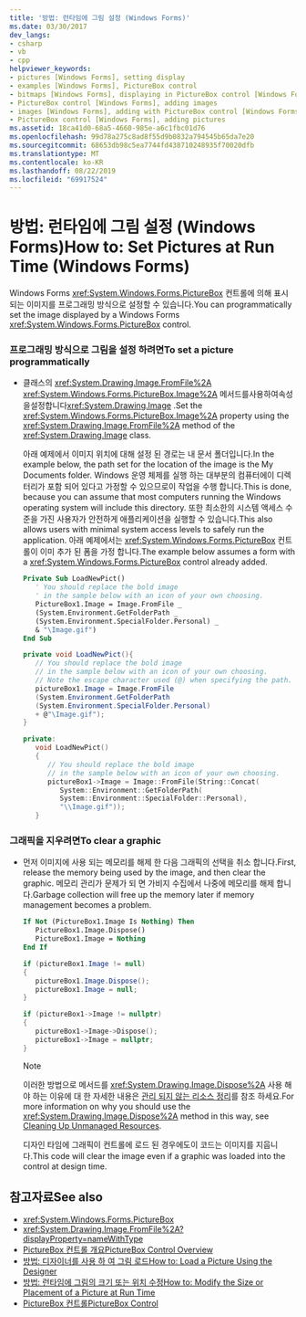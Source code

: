 ```yaml
---
title: '방법: 런타임에 그림 설정 (Windows Forms)'
ms.date: 03/30/2017
dev_langs:
- csharp
- vb
- cpp
helpviewer_keywords:
- pictures [Windows Forms], setting display
- examples [Windows Forms], PictureBox control
- bitmaps [Windows Forms], displaying in PictureBox control [Windows Forms]
- PictureBox control [Windows Forms], adding images
- images [Windows Forms], adding with PictureBox control [Windows Forms]
- PictureBox control [Windows Forms], adding pictures
ms.assetid: 18ca41d0-68a5-4660-985e-a6c1fbc01d76
ms.openlocfilehash: 99d78a275c8ad8f55d9b0832a794545b65da7e20
ms.sourcegitcommit: 68653db98c5ea7744fd438710248935f70020dfb
ms.translationtype: MT
ms.contentlocale: ko-KR
ms.lasthandoff: 08/22/2019
ms.locfileid: "69917524"
---
```

# <a name="how-to-set-pictures-at-run-time-windows-forms"></a><span data-ttu-id="27f62-102">방법: 런타임에 그림 설정 (Windows Forms)</span><span class="sxs-lookup"><span data-stu-id="27f62-102">How to: Set Pictures at Run Time (Windows Forms)</span></span>
<span data-ttu-id="27f62-103">Windows Forms <xref:System.Windows.Forms.PictureBox> 컨트롤에 의해 표시 되는 이미지를 프로그래밍 방식으로 설정할 수 있습니다.</span><span class="sxs-lookup"><span data-stu-id="27f62-103">You can programmatically set the image displayed by a Windows Forms <xref:System.Windows.Forms.PictureBox> control.</span></span>  
  
### <a name="to-set-a-picture-programmatically"></a><span data-ttu-id="27f62-104">프로그래밍 방식으로 그림을 설정 하려면</span><span class="sxs-lookup"><span data-stu-id="27f62-104">To set a picture programmatically</span></span>  
  
- <span data-ttu-id="27f62-105">클래스의 <xref:System.Drawing.Image.FromFile%2A> <xref:System.Windows.Forms.PictureBox.Image%2A> 메서드를사용하여속성을설정합니다<xref:System.Drawing.Image> .</span><span class="sxs-lookup"><span data-stu-id="27f62-105">Set the <xref:System.Windows.Forms.PictureBox.Image%2A> property using the <xref:System.Drawing.Image.FromFile%2A> method of the <xref:System.Drawing.Image> class.</span></span>  
  
     <span data-ttu-id="27f62-106">아래 예제에서 이미지 위치에 대해 설정 된 경로는 내 문서 폴더입니다.</span><span class="sxs-lookup"><span data-stu-id="27f62-106">In the example below, the path set for the location of the image is the My Documents folder.</span></span> <span data-ttu-id="27f62-107">Windows 운영 체제를 실행 하는 대부분의 컴퓨터에이 디렉터리가 포함 되어 있다고 가정할 수 있으므로이 작업을 수행 합니다.</span><span class="sxs-lookup"><span data-stu-id="27f62-107">This is done, because you can assume that most computers running the Windows operating system will include this directory.</span></span> <span data-ttu-id="27f62-108">또한 최소한의 시스템 액세스 수준을 가진 사용자가 안전하게 애플리케이션을 실행할 수 있습니다.</span><span class="sxs-lookup"><span data-stu-id="27f62-108">This also allows users with minimal system access levels to safely run the application.</span></span> <span data-ttu-id="27f62-109">아래 예제에서는 <xref:System.Windows.Forms.PictureBox> 컨트롤이 이미 추가 된 폼을 가정 합니다.</span><span class="sxs-lookup"><span data-stu-id="27f62-109">The example below assumes a form with a <xref:System.Windows.Forms.PictureBox> control already added.</span></span>  
  
    ```vb  
    Private Sub LoadNewPict()  
       ' You should replace the bold image   
       ' in the sample below with an icon of your own choosing.  
       PictureBox1.Image = Image.FromFile _  
       (System.Environment.GetFolderPath _  
       (System.Environment.SpecialFolder.Personal) _  
       & "\Image.gif")  
    End Sub  
    ```  
  
    ```csharp  
    private void LoadNewPict(){  
       // You should replace the bold image   
       // in the sample below with an icon of your own choosing.  
       // Note the escape character used (@) when specifying the path.  
       pictureBox1.Image = Image.FromFile  
       (System.Environment.GetFolderPath  
       (System.Environment.SpecialFolder.Personal)  
       + @"\Image.gif");  
    }  
    ```  
  
    ```cpp  
    private:  
       void LoadNewPict()  
       {  
          // You should replace the bold image   
          // in the sample below with an icon of your own choosing.  
          pictureBox1->Image = Image::FromFile(String::Concat(  
             System::Environment::GetFolderPath(  
             System::Environment::SpecialFolder::Personal),  
             "\\Image.gif"));  
       }  
    ```  
  
### <a name="to-clear-a-graphic"></a><span data-ttu-id="27f62-110">그래픽을 지우려면</span><span class="sxs-lookup"><span data-stu-id="27f62-110">To clear a graphic</span></span>  
  
- <span data-ttu-id="27f62-111">먼저 이미지에 사용 되는 메모리를 해제 한 다음 그래픽의 선택을 취소 합니다.</span><span class="sxs-lookup"><span data-stu-id="27f62-111">First, release the memory being used by the image, and then clear the graphic.</span></span> <span data-ttu-id="27f62-112">메모리 관리가 문제가 되 면 가비지 수집에서 나중에 메모리를 해제 합니다.</span><span class="sxs-lookup"><span data-stu-id="27f62-112">Garbage collection will free up the memory later if memory management becomes a problem.</span></span>  
  
    ```vb  
    If Not (PictureBox1.Image Is Nothing) Then  
       PictureBox1.Image.Dispose()  
       PictureBox1.Image = Nothing  
    End If  
    ```  
  
    ```csharp  
    if (pictureBox1.Image != null)   
    {  
       pictureBox1.Image.Dispose();  
       pictureBox1.Image = null;  
    }  
    ```  
  
    ```cpp  
    if (pictureBox1->Image != nullptr)  
    {  
       pictureBox1->Image->Dispose();  
       pictureBox1->Image = nullptr;  
    }  
    ```  
  
    > [!NOTE]
    > <span data-ttu-id="27f62-113">이러한 방법으로 메서드를 <xref:System.Drawing.Image.Dispose%2A> 사용 해야 하는 이유에 대 한 자세한 내용은 [관리 되지 않는 리소스 정리](../../../standard/garbage-collection/unmanaged.md)를 참조 하세요.</span><span class="sxs-lookup"><span data-stu-id="27f62-113">For more information on why you should use the <xref:System.Drawing.Image.Dispose%2A> method in this way, see [Cleaning Up Unmanaged Resources](../../../standard/garbage-collection/unmanaged.md).</span></span>  
  
     <span data-ttu-id="27f62-114">디자인 타임에 그래픽이 컨트롤에 로드 된 경우에도이 코드는 이미지를 지웁니다.</span><span class="sxs-lookup"><span data-stu-id="27f62-114">This code will clear the image even if a graphic was loaded into the control at design time.</span></span>  
  
## <a name="see-also"></a><span data-ttu-id="27f62-115">참고자료</span><span class="sxs-lookup"><span data-stu-id="27f62-115">See also</span></span>

- <xref:System.Windows.Forms.PictureBox>
- <xref:System.Drawing.Image.FromFile%2A?displayProperty=nameWithType>
- [<span data-ttu-id="27f62-116">PictureBox 컨트롤 개요</span><span class="sxs-lookup"><span data-stu-id="27f62-116">PictureBox Control Overview</span></span>](picturebox-control-overview-windows-forms.md)
- [<span data-ttu-id="27f62-117">방법: 디자이너를 사용 하 여 그림 로드</span><span class="sxs-lookup"><span data-stu-id="27f62-117">How to: Load a Picture Using the Designer</span></span>](how-to-load-a-picture-using-the-designer-windows-forms.md)
- [<span data-ttu-id="27f62-118">방법: 런타임에 그림의 크기 또는 위치 수정</span><span class="sxs-lookup"><span data-stu-id="27f62-118">How to: Modify the Size or Placement of a Picture at Run Time</span></span>](how-to-modify-the-size-or-placement-of-a-picture-at-run-time-windows-forms.md)
- [<span data-ttu-id="27f62-119">PictureBox 컨트롤</span><span class="sxs-lookup"><span data-stu-id="27f62-119">PictureBox Control</span></span>](picturebox-control-windows-forms.md)
